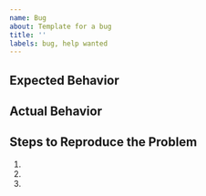 ```yaml
---
name: Bug
about: Template for a bug
title: ''
labels: bug, help wanted
---
```


## Expected Behavior

<Insert text here>

## Actual Behavior

<Insert text here>

## Steps to Reproduce the Problem

  1.
  1.
  1.
